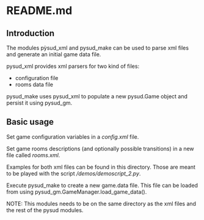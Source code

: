 README.md
=========

Introduction
------------

The modules pỳsud_xml and pysud_make can be used to parse xml files
and generate an initial game data file.

pysud_xml provides xml parsers for two kind of files:

* configuration file
* rooms data file

pysud_make uses pysud_xml to populate a new pysud.Game object and persist it
using pysud_gm.

Basic usage
-----------

Set game configuration variables in a *config.xml* file.

Set game rooms descriptions (and optionally possible transitions) in a
new file called *rooms.xml*.

Examples for both xml files can be found in this directory. Those are meant to be played with the script */demos/demoscript_2.py*.

Execute pysud_make to create a new game.data file. This file can be loaded from
using pysud_gm.GameManager.load_game_data().

NOTE: This modules needs to be on the same directory as the xml files and the
rest of the pysud modules.
